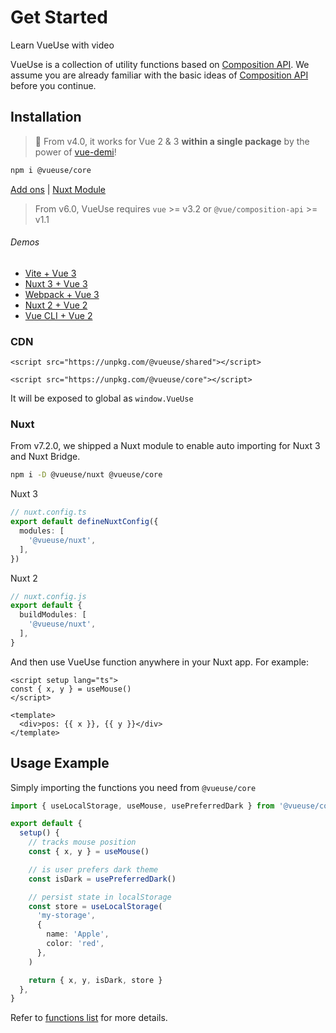 # Get Started

<CourseLink href="https://vueschool.io/courses/vueuse-for-everyone?friend=vueuse">Learn VueUse with video</CourseLink>

VueUse is a collection of utility functions based on [Composition API](https://v3.vuejs.org/guide/composition-api-introduction.html). We assume you are already familiar with the basic ideas of [Composition API](https://v3.vuejs.org/guide/composition-api-introduction.html) before you continue.

## Installation

> 🎩 From v4.0, it works for Vue 2 & 3 **within a single package** by the power of [vue-demi](https://github.com/vueuse/vue-demi)!

```bash
npm i @vueuse/core
```

[Add ons](/add-ons.html) | [Nuxt Module](/guide/index.html#nuxt)

> From v6.0, VueUse requires `vue` >= v3.2 or `@vue/composition-api` >= v1.1

###### Demos

- [Vite + Vue 3](https://github.com/vueuse/vueuse-vite-starter)
- [Nuxt 3 + Vue 3](https://github.com/antfu/vitesse-nuxt3)
- [Webpack + Vue 3](https://github.com/vueuse/vueuse-vue3-example)
- [Nuxt 2 + Vue 2](https://github.com/antfu/vitesse-nuxt-bridge)
- [Vue CLI + Vue 2](https://github.com/vueuse/vueuse-vue2-example)

### CDN

```vue
<script src="https://unpkg.com/@vueuse/shared"></script>

<script src="https://unpkg.com/@vueuse/core"></script>
```

It will be exposed to global as `window.VueUse`

### Nuxt

From v7.2.0, we shipped a Nuxt module to enable auto importing for Nuxt 3 and Nuxt Bridge.

```bash
npm i -D @vueuse/nuxt @vueuse/core
```

Nuxt 3

```ts
// nuxt.config.ts
export default defineNuxtConfig({
  modules: [
    '@vueuse/nuxt',
  ],
})
```

Nuxt 2

```ts
// nuxt.config.js
export default {
  buildModules: [
    '@vueuse/nuxt',
  ],
}
```

And then use VueUse function anywhere in your Nuxt app. For example:

```vue
<script setup lang="ts">
const { x, y } = useMouse()
</script>

<template>
  <div>pos: {{ x }}, {{ y }}</div>
</template>
```

## Usage Example

Simply importing the functions you need from `@vueuse/core`

```ts
import { useLocalStorage, useMouse, usePreferredDark } from '@vueuse/core'

export default {
  setup() {
    // tracks mouse position
    const { x, y } = useMouse()

    // is user prefers dark theme
    const isDark = usePreferredDark()

    // persist state in localStorage
    const store = useLocalStorage(
      'my-storage',
      {
        name: 'Apple',
        color: 'red',
      },
    )

    return { x, y, isDark, store }
  },
}
```

Refer to [functions list](/functions) for more details.
